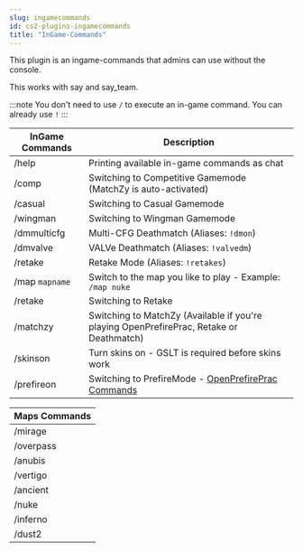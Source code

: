 ```yaml
---
slug: ingamecommands
id: cs2-plugins-ingamecommands
title: "InGame-Commands"
---
```


This plugin is an ingame-commands that admins can use without the console.

This works with say and say_team.

:::note
You don't need to use `/` to execute an in-game command. You can already use `!`
:::

| InGame Commands | Description |
| ------------ | ----------- |
| /help | Printing available in-game commands as chat |
| /comp | Switching to Competitive Gamemode (MatchZy is auto-activated) |
| /casual | Switching to Casual Gamemode |
| /wingman | Switching to Wingman Gamemode | 
| /dmmulticfg | Multi-CFG Deathmatch (Aliases: `!dmon`) |
| /dmvalve | VALVe Deathmatch (Aliases: `!valvedm`) |
| /retake | Retake Mode (Aliases: `!retakes`) |
| /map `mapname` | Switch to the map you like to play - Example: `/map nuke` |
| /retake | Switching to Retake |
| /matchzy | Switching to MatchZy (Available if you're playing OpenPrefirePrac, Retake or Deathmatch) |
| /skinson | Turn skins on - GSLT is required before skins work |
| /prefireon | Switching to PrefireMode - [OpenPrefirePrac Commands](https://help.fshost.me/docs/cs2/plugins/openprefireprac) |

| Maps Commands | 
| ------------ |
| /mirage |
| /overpass |
| /anubis |
| /vertigo |
| /ancient | 
| /nuke |
| /inferno |
| /dust2 |
